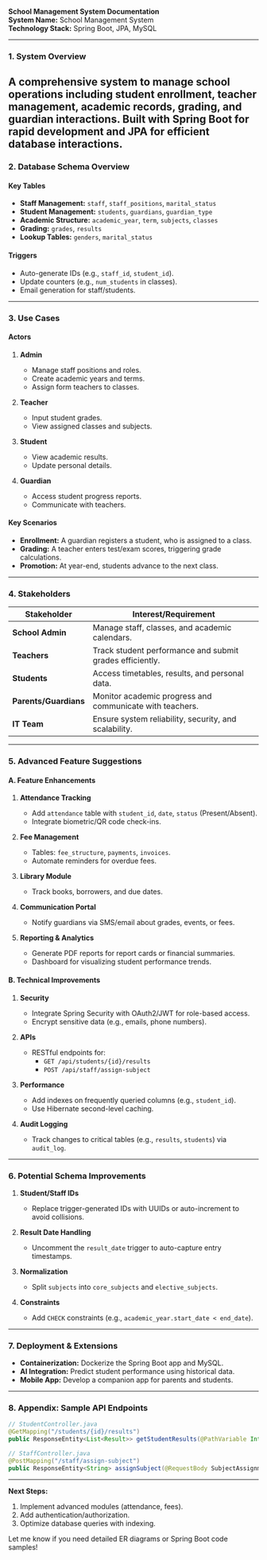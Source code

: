 **School Management System Documentation**  
**System Name:** School Management System  
**Technology Stack:** Spring Boot, JPA, MySQL  

---

### **1. System Overview**  
A comprehensive system to manage school operations including student enrollment, teacher management, academic records,
grading, and guardian interactions.
Built with Spring Boot for rapid development and JPA for efficient database interactions.
---

### **2. Database Schema Overview**  
#### **Key Tables**  
- **Staff Management:** `staff`, `staff_positions`, `marital_status`  
- **Student Management:** `students`, `guardians`, `guardian_type`  
- **Academic Structure:** `academic_year`, `term`, `subjects`, `classes`  
- **Grading:** `grades`, `results`  
- **Lookup Tables:** `genders`, `marital_status`  

#### **Triggers**  
- Auto-generate IDs (e.g., `staff_id`, `student_id`).  
- Update counters (e.g., `num_students` in classes).  
- Email generation for staff/students.  

---

### **3. Use Cases**  
#### **Actors**  
1. **Admin**  
   - Manage staff positions and roles.  
   - Create academic years and terms.  
   - Assign form teachers to classes.  

2. **Teacher**  
   - Input student grades.  
   - View assigned classes and subjects.  

3. **Student**  
   - View academic results.  
   - Update personal details.  

4. **Guardian**  
   - Access student progress reports.  
   - Communicate with teachers.  

#### **Key Scenarios**  
- **Enrollment:** A guardian registers a student, who is assigned to a class.  
- **Grading:** A teacher enters test/exam scores, triggering grade calculations.  
- **Promotion:** At year-end, students advance to the next class.  

---

### **4. Stakeholders**  
| Stakeholder         | Interest/Requirement                                                                 |  
|----------------------|--------------------------------------------------------------------------------------|  
| **School Admin**     | Manage staff, classes, and academic calendars.                                       |  
| **Teachers**         | Track student performance and submit grades efficiently.                             |  
| **Students**         | Access timetables, results, and personal data.                                       |  
| **Parents/Guardians**| Monitor academic progress and communicate with teachers.                             |  
| **IT Team**          | Ensure system reliability, security, and scalability.                                |  

---

### **5. Advanced Feature Suggestions**  
#### **A. Feature Enhancements**  
1. **Attendance Tracking**  
   - Add `attendance` table with `student_id`, `date`, `status` (Present/Absent).  
   - Integrate biometric/QR code check-ins.  

2. **Fee Management**  
   - Tables: `fee_structure`, `payments`, `invoices`.  
   - Automate reminders for overdue fees.  

3. **Library Module**  
   - Track books, borrowers, and due dates.  

4. **Communication Portal**  
   - Notify guardians via SMS/email about grades, events, or fees.  

5. **Reporting & Analytics**  
   - Generate PDF reports for report cards or financial summaries.  
   - Dashboard for visualizing student performance trends.  

#### **B. Technical Improvements**  
1. **Security**  
   - Integrate Spring Security with OAuth2/JWT for role-based access.  
   - Encrypt sensitive data (e.g., emails, phone numbers).  

2. **APIs**  
   - RESTful endpoints for:  
     - `GET /api/students/{id}/results`  
     - `POST /api/staff/assign-subject`  

3. **Performance**  
   - Add indexes on frequently queried columns (e.g., `student_id`).  
   - Use Hibernate second-level caching.  

4. **Audit Logging**  
   - Track changes to critical tables (e.g., `results`, `students`) via `audit_log`.  

---

### **6. Potential Schema Improvements**  
1. **Student/Staff IDs**  
   - Replace trigger-generated IDs with UUIDs or auto-increment to avoid collisions.  

2. **Result Date Handling**  
   - Uncomment the `result_date` trigger to auto-capture entry timestamps.  

3. **Normalization**  
   - Split `subjects` into `core_subjects` and `elective_subjects`.  

4. **Constraints**  
   - Add `CHECK` constraints (e.g., `academic_year.start_date < end_date`).  

---

### **7. Deployment & Extensions**  
- **Containerization:** Dockerize the Spring Boot app and MySQL.  
- **AI Integration:** Predict student performance using historical data.  
- **Mobile App:** Develop a companion app for parents and students.  

---

### **8. Appendix: Sample API Endpoints**  
```java
// StudentController.java  
@GetMapping("/students/{id}/results")  
public ResponseEntity<List<Result>> getStudentResults(@PathVariable Integer id) { ... }  

// StaffController.java  
@PostMapping("/staff/assign-subject")  
public ResponseEntity<String> assignSubject(@RequestBody SubjectAssignmentDTO dto) { ... }  
```

---

**Next Steps:**  
1. Implement advanced modules (attendance, fees).  
2. Add authentication/authorization.  
3. Optimize database queries with indexing.  

Let me know if you need detailed ER diagrams or Spring Boot code samples!